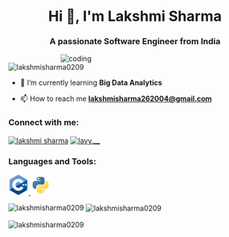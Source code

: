 <h1 align="center">Hi 👋, I'm Lakshmi Sharma</h1>
<h3 align="center">A passionate Software Engineer from India</h3>

<img align="right" alt="coding" width="400" src=https://user-images.githubusercontent.com/74038190/236119160-976a0405-caa7-470c-9356-16d43402ea0a.gif>

<p align="left"> <img src="https://komarev.com/ghpvc/?username=lakshmisharma0209&label=Profile%20views&color=0e75b6&style=flat" alt="lakshmisharma0209" /> </p>

- 🌱 I’m currently learning **Big Data Analytics**

- 📫 How to reach me **lakshmisharma262004@gmail.com**

<h3 align="left">Connect with me:</h3>
<p align="left">
<a href="https://linkedin.com/in/lakshmi sharma" target="blank"><img align="center" src="https://raw.githubusercontent.com/rahuldkjain/github-profile-readme-generator/master/src/images/icons/Social/linked-in-alt.svg" alt="lakshmi sharma" height="30" width="40" /></a>
<a href="https://instagram.com/lavy.__" target="blank"><img align="center" src="https://raw.githubusercontent.com/rahuldkjain/github-profile-readme-generator/master/src/images/icons/Social/instagram.svg" alt="lavy.__" height="30" width="40" /></a>
</p>

<h3 align="left">Languages and Tools:</h3>
<p align="left"> <a href="https://www.w3schools.com/cpp/" target="_blank" rel="noreferrer"> <img src="https://raw.githubusercontent.com/devicons/devicon/master/icons/cplusplus/cplusplus-original.svg" alt="cplusplus" width="40" height="40"/> </a> <a href="https://www.python.org" target="_blank" rel="noreferrer"> <img src="https://raw.githubusercontent.com/devicons/devicon/master/icons/python/python-original.svg" alt="python" width="40" height="40"/> </a> </p>

<p><img align="left" src="https://github-readme-stats.vercel.app/api/top-langs?username=lakshmisharma0209&show_icons=true&locale=en&layout=compact" alt="lakshmisharma0209" /></p>

<p>&nbsp;<img align="center" src="https://github-readme-stats.vercel.app/api?username=lakshmisharma0209&show_icons=true&locale=en" alt="lakshmisharma0209" /></p>

<p><img align="center" src="https://github-readme-streak-stats.herokuapp.com/?user=lakshmisharma0209&" alt="lakshmisharma0209" /></p>
